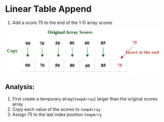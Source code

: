 # Linear Table Append

1. Add a score $75$ to the end of the $1$-D array scores

![](append.png)

## Analysis:

1. First create a temporary array(`tempArray`) larger than the original scores array
2. Copy each value of the scores to `tempArray`
3. Assign $75$ to the last index position `tempArry`
